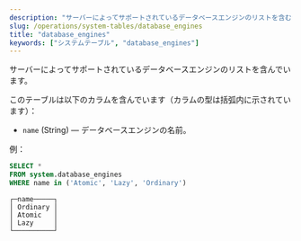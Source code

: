 ```yaml
---
description: "サーバーによってサポートされているデータベースエンジンのリストを含むシステムテーブル。"
slug: /operations/system-tables/database_engines
title: "database_engines"
keywords: ["システムテーブル", "database_engines"]
---
```


サーバーによってサポートされているデータベースエンジンのリストを含んでいます。

このテーブルは以下のカラムを含んでいます（カラムの型は括弧内に示されています）：

- `name` (String) — データベースエンジンの名前。

例：

``` sql
SELECT *
FROM system.database_engines
WHERE name in ('Atomic', 'Lazy', 'Ordinary')
```

``` text
┌─name─────┐
│ Ordinary │
│ Atomic   │
│ Lazy     │
└──────────┘
```
